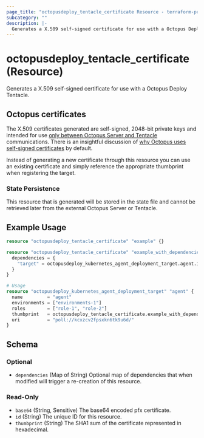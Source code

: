 ```yaml
---
page_title: "octopusdeploy_tentacle_certificate Resource - terraform-provider-octopusdeploy"
subcategory: ""
description: |-
  Generates a X.509 self-signed certificate for use with a Octopus Deploy Tentacle.
---
```


# octopusdeploy_tentacle_certificate (Resource)

Generates a X.509 self-signed certificate for use with a Octopus Deploy Tentacle.

## Octopus certificates
The X.509 certificates generated are self-signed, 2048-bit private keys and intended for use [only between Octopus Server and Tentacle](https://octopus.com/docs/security/octopus-tentacle-communication#Octopus-Tentaclecommunication-Octopuscertificates) communications. There is an insightful discussion of [why Octopus uses self-signed certificates](https://octopus.com/blog/why-self-signed-certificates) by default.

Instead of generating a new certificate through this resource you can use an existing certificate and simply reference the appropriate thumbprint when registering the target.

### State Persistence
This resource that is generated will be stored in the state file and cannot be retrieved later from the external Octopus Server or Tentacle.

## Example Usage

```terraform
resource "octopusdeploy_tentacle_certificate" "example" {}

resource "octopusdeploy_tentacle_certificate" "example_with_dependencies" {
  dependencies = {
    "target" = octopusdeploy_kubernetes_agent_deployment_target.agent.id
  }
}

# Usage
resource "octopusdeploy_kubernetes_agent_deployment_target" "agent" {
  name         = "agent"
  environments = ["environments-1"]
  roles        = ["role-1", "role-2"]
  thumbprint   = octopusdeploy_tentacle_certificate.example_with_dependencies.thumbprint
  uri          = "poll://kcxzcv2fpsxkn6tk9u6d/"
}
```
<!-- schema generated by tfplugindocs -->
## Schema

### Optional

- `dependencies` (Map of String) Optional map of dependencies that when modified will trigger a re-creation of this resource.

### Read-Only

- `base64` (String, Sensitive) The base64 encoded pfx certificate.
- `id` (String) The unique ID for this resource.
- `thumbprint` (String) The SHA1 sum of the certificate represented in hexadecimal.


